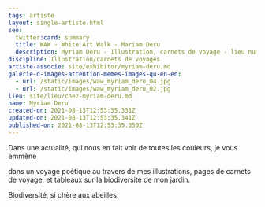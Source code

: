 ```yaml
---
tags: artiste
layout: single-artiste.html
seo:
  twitter:card: summary
  title: WAW - White Art Walk - Mariam Deru
  description: Myriam Deru - Illustration, carnets de voyage - lieu numéro 15
discipline: Illustration/carnets de voyages
artiste-associe: site/exhibitor/myriam-deru.md
galerie-d-images-attention-memes-images-qu-en-en:
  - url: /static/images/waw_myriam_deru_04.jpg
  - url: /static/images/waw_myriam_deru_02.jpg
lieu: site/lieu/chez-myriam-deru.md
name: Myriam Deru
created-on: 2021-08-13T12:53:35.331Z
updated-on: 2021-08-13T12:53:35.341Z
published-on: 2021-08-13T12:53:35.350Z
---
```

<!--StartFragment-->

Dans une actualité, qui nous en fait voir de toutes les couleurs, je vous emmène

dans un voyage poétique au travers de mes illustrations, pages de carnets de voyage, et tableaux sur la biodiversité de mon jardin.

Biodiversité, si chère aux abeilles.



<!--EndFragment-->